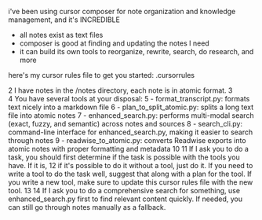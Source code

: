 i've been using cursor composer for note organization and knowledge management, and it's INCREDIBLE

- all notes exist as text files
- composer is good at finding and updating the notes I need
- it can build its own tools to reorganize, rewrite, search, do research, and more

here's my cursor rules file to get you started:
.cursorrules

2  I have notes in the /notes directory, each note is in atomic format.
3  
4  You have several tools at your disposal:
5  - format_transcript.py: formats text nicely into a markdown file
6  - plan_to_split_atomic.py: splits a long text file into atomic notes
7  - enhanced_search.py: performs multi-modal search (exact, fuzzy, and semantic) across notes and sources
8  - search_cli.py: command-line interface for enhanced_search.py, making it easier to search through notes
9  - readwise_to_atomic.py: converts Readwise exports into atomic notes with proper formatting and metadata
10 
11 If I ask you to do a task, you should first determine if the task is possible with the tools you have. If it is,
12 if it's possible to do it without a tool, just do it. If you need to write a tool to do the task well, suggest that along with a plan for the tool. If you write a new tool, make sure to update this cursor rules file with the new tool.
13 
14 If I ask you to do a comprehensive search for something, use enhanced_search.py first to find relevant content quickly. If needed, you can still go through notes manually as a fallback.